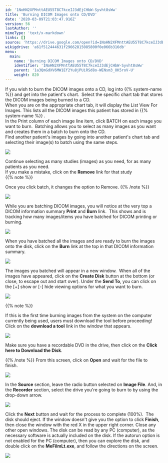 ```yaml
---
id: '1NoHN2XFMnttAEU55T8C7kceIJ3dEjCHbW-Syvht8sWw'
title: 'Burning DICOM Images onto CD/DVD'
date: '2020-03-09T21:03:47.916Z'
version: 56
lastAuthor: ''
mimeType: 'text/x-markdown'
links: []
source: 'https://drive.google.com/open?id=1NoHN2XFMnttAEU55T8C7kceIJ3dEjCHbW-Syvht8sWw'
wikigdrive: 'a61f512444631f29662815085800f0e066b316db'
menu:
  main:
    name: 'Burning DICOM Images onto CD/DVD'
    identifier: '1NoHN2XFMnttAEU55T8C7kceIJ3dEjCHbW-Syvht8sWw'
    parent: '1a3QmGdXV6MW1Ef2Yu8jPUiRSd8o-WENsm3_OK5roV-U'
    weight: 820
---
```

If you wish to burn the DICOM images onto a CD, log into {{% system-name %}} and get into the patient's chart.  Select the specific chart tab that stores the DICOM images being burned to a CD.  
When you are on the appropriate chart tab, it will display the List View For Images. This lists all the DICOM images this patient has stored in {{% system-name %}} .    
In the Print column of each image line item, click BATCH on each image you want to burn.  Batching allows you to select as many images as you want and creates them in a batch to burn onto the CD.  
Find another patient's images by going into another patient's chart tab and selecting their image(s) to batch using the same steps.
  
![](../burning-dicom-images-onto-cd-dvd.assets/1000020100000640000001EB77456264A655A747.png)  


Continue selecting as many studies (images) as you need, for as many patients as you need.  
If you make a mistake, click on the **Remove** link for that study  
{{% note %}}

Once you click batch, it changes the option to Remove.
{{% /note %}}
  
![](../burning-dicom-images-onto-cd-dvd.assets/100002010000063300000248DE27CE23D833CAF3.png)  

While you are batching DICOM images, you will notice at the very top a DICOM information summary **Print** and **Burn** link.  This shows and is tracking how many images/items you have batched for DICOM printing or burning.
  
![](../burning-dicom-images-onto-cd-dvd.assets/10000201000003E20000008D2195DC166FBBA975.png)  


When you have batched all the images and are ready to burn the images onto the disk, click on the **Burn** link at the top in that DICOM information summary.
  
![](../burning-dicom-images-onto-cd-dvd.assets/10000201000000AD000000206902945C8F9E5B04.png)  

The images you batched will appear in a new window.  When all of the images have appeared, click on the **Create Disk** button at the bottom (or close, to escape out and start over). Under the **Send To**, you can click on the [+] show or [-] hide viewing options for what you want to burn.
  
![](../burning-dicom-images-onto-cd-dvd.assets/10000201000002340000029272C696A1CA5BAD88.png)  

{{% note %}}

If this is the first time burning images from the system on the computer currently being used, users must download the tool before proceeding!
Click on the **download a tool** link in the window that appears.
  
![](../burning-dicom-images-onto-cd-dvd.assets/100002010000026D000000B3E510BF7C900D6944.png)  

Make sure you have a recordable DVD in the drive, then click on the **Click here to Download the Disk**.

{{% /note %}}
From this screen, click on **Open** and wait for the file to finish.  
  
![](../burning-dicom-images-onto-cd-dvd.assets/100002010000019400000111145CA81A1FB4EAD4.png)  

In the **Source** section, leave the radio button selected on **Image File**.
And, in the **Recorder** section, select the drive you're going to burn to by using the drop-down arrow.
  
![](../burning-dicom-images-onto-cd-dvd.assets/100002010000025D00000182E7CE4C6D93D59ADF.png)  

Click the **Next** button and wait for the process to complete (100%).  The disk should eject.
If the window doesn't give you the option to click **Finish**, then close the window with the red X in the upper right corner.
Close any other open windows.
The disk can be read by any PC (computer), as the necessary software is actually included on the disk.
If the autorun option is not enabled for the PC (computer), then you can explore the disk, and double click on the **MeFilmLt.exe**, and follow the directions on the screen.  
  
![](../burning-dicom-images-onto-cd-dvd.assets/10000201000002900000023CBB11E89A104AE8AF.png)  


